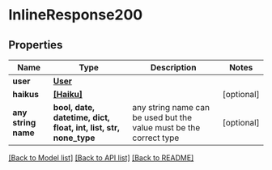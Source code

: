 # InlineResponse200


## Properties
Name | Type | Description | Notes
------------ | ------------- | ------------- | -------------
**user** | [**User**](User.md) |  | 
**haikus** | [**[Haiku]**](Haiku.md) |  | [optional] 
**any string name** | **bool, date, datetime, dict, float, int, list, str, none_type** | any string name can be used but the value must be the correct type | [optional]

[[Back to Model list]](../README.md#documentation-for-models) [[Back to API list]](../README.md#documentation-for-api-endpoints) [[Back to README]](../README.md)


